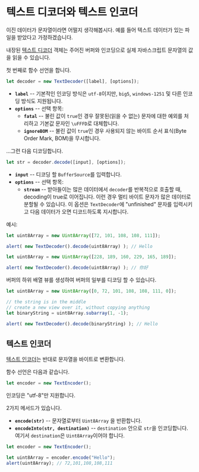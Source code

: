 # 텍스트 디코더와 텍스트 인코더

이진 데이터가 문자열이라면 어떨지 생각해봅시다. 예를 들어 텍스트 데이터가 있는 파일을 받았다고 가정하겠습니다.

내장된 [텍스트 디코더](https://encoding.spec.whatwg.org/#interface-textdecoder) 객체는 주어진 버퍼와 인코딩으로 실제 자바스크립트 문자열의 값을 읽을 수 있습니다.

첫 번째로 함수 선언을 합니다.
```js
let decoder = new TextDecoder([label], [options]);
```

- **`label`** -- 기본적인 인코딩 방식은 `utf-8`이지만, `big5`, `windows-1251` 및 다른 인코딩 방식도 지원됩니다.
- **`options`** -- 선택 항목:
  - **`fatal`** -- 불린 값이 `true`인 경우 잘못된(읽을 수 없는) 문자에 대한 예외를 처리하고 기본값 문자인 `\uFFFD`로 대체합니다.
  - **`ignoreBOM`** -- 불린 값이 `true`인 경우 사용되지 않는 바이트 순서 표식(Byte Order Mark, BOM)을 무시합니다.

...그런 다음 디코딩합니다.

```js
let str = decoder.decode([input], [options]);
```

- **`input`** -- 디코딩 할 `BufferSource`를 입력합니다.
- **`options`** -- 선택 항목:
  - **`stream`** -- 받아들이는 많은 데이터에서 `decoder`를 반복적으로 호출할 때, decoding이 true로 이어집니다. 이런 경우 멀티 바이트 문자가 많은 데이터로 분할될 수 있습니다. 이 옵션은 `TextDecoder`에 "unfinished" 문자를 입력시키고 다음 데이터가 오면 디코드하도록 지시합니다.

예시:

```js run
let uint8Array = new Uint8Array([72, 101, 108, 108, 111]);

alert( new TextDecoder().decode(uint8Array) ); // Hello
```


```js run
let uint8Array = new Uint8Array([228, 189, 160, 229, 165, 189]);

alert( new TextDecoder().decode(uint8Array) ); // 你好
```

버퍼의 하위 배열 뷰를 생성하여 버퍼의 일부를 디코딩 할 수 있습니다.


```js run
let uint8Array = new Uint8Array([0, 72, 101, 108, 108, 111, 0]);

// the string is in the middle
// create a new view over it, without copying anything
let binaryString = uint8Array.subarray(1, -1);

alert( new TextDecoder().decode(binaryString) ); // Hello
```

## 텍스트 인코더

[텍스트 인코더](https://encoding.spec.whatwg.org/#interface-textencoder)는 반대로 문자열을 바이트로 변환합니다.

함수 선언은 다음과 같습니다.

```js run
let encoder = new TextEncoder();
```

인코딩은 "utf-8"만 지원합니다.

2가지 메서드가 있습니다.
- **`encode(str)`** -- 문자열로부터 `Uint8Array` 을 반환합니다.
- **`encodeInto(str, destination)`** -- `destination` 안으로 `str`을 인코딩합니다. 여기서 `destination`은 `Uint8Array`이어야 합니다.

```js run
let encoder = new TextEncoder();

let uint8Array = encoder.encode("Hello");
alert(uint8Array); // 72,101,108,108,111
```
